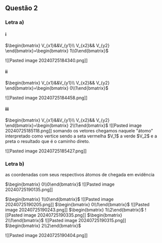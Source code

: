 
<h2>Questão 2</h2>

<h3>Letra a)</h3>
<h4>i</h4> 

$\begin{bmatrix} V_{x1}&&V_{y1}\\ V_{x2}&& V_{y2} \end{bmatrix}=\begin{bmatrix} 1\\0\end{bmatrix}$

![[Pasted image 20240725184340.png]]
<h4>ii</h4>
$\begin{bmatrix} V_{x1}&&V_{y1}\\ V_{x2}&& V_{y2} \end{bmatrix}=\begin{bmatrix} 0\\1\end{bmatrix}$

![[Pasted image 20240725184458.png]]
<h4>iii</h4>
$\begin{bmatrix} V_{x1}&&V_{y1}\\ V_{x2}&& V_{y2} \end{bmatrix}=\begin{bmatrix} 2\\1\end{bmatrix}$
![[Pasted image 20240725185118.png]]
somando os vetores chegamos naquele "átomo" interpretado como vertice sendo a seta vermelha $V_1$ a verde $V_2$ e a preta o resultado  que é o caminho direto. 

![[Pasted image 20240725185427.png]]
<h3>Letra b)</h3>
as coordenadas  com seus respectivos átomos de chegada em evidência

$\begin{bmatrix} 0\\0\end{bmatrix}$
![[Pasted image 20240725190135.png]]

$\begin{bmatrix} 1\\0\end{bmatrix}$
![[Pasted image 20240725190205.png]]
$\begin{bmatrix} 0\\1\end{bmatrix}$
![[Pasted image 20240725190243.png]]
$\begin{bmatrix} 1\\2\end{bmatrix}$
![[Pasted image 20240725190335.png]]
$\begin{bmatrix} 2\\1\end{bmatrix}$
![[Pasted image 20240725190315.png]]
$\begin{bmatrix} 2\\2\end{bmatrix}$

![[Pasted image 20240725190404.png]]


